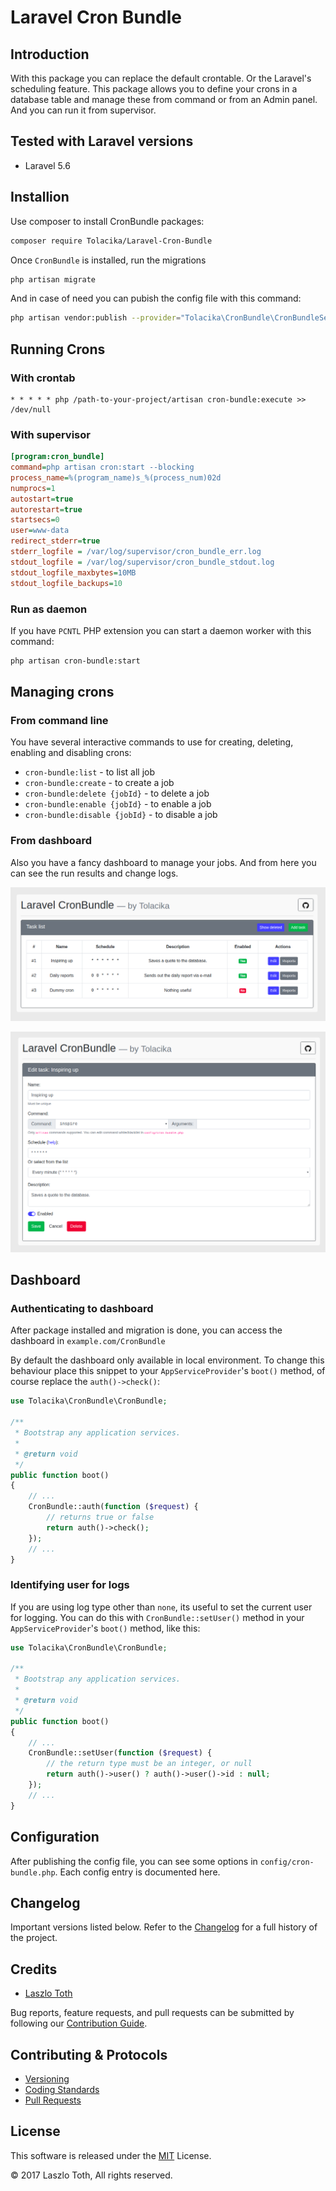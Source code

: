 # Laravel Cron Bundle

## Introduction

With this package you can replace the default crontable. Or the Laravel's scheduling feature. This package allows you to define your crons in a database table and manage these from command or from an Admin panel. And you can run it from supervisor.

## Tested with Laravel versions

- Laravel 5.6

## Installion

Use composer to install CronBundle packages:
```bash
composer require Tolacika/Laravel-Cron-Bundle
```

Once `CronBundle` is installed, run the migrations
```bash
php artisan migrate
```
And in case of need you can pubish the config file with this command:
```bash
php artisan vendor:publish --provider="Tolacika\CronBundle\CronBundleServiceProvider"
```

## Running Crons

### With crontab

```text
* * * * * php /path-to-your-project/artisan cron-bundle:execute >> /dev/null
```

### With supervisor

```ini
[program:cron_bundle]
command=php artisan cron:start --blocking
process_name=%(program_name)s_%(process_num)02d
numprocs=1
autostart=true
autorestart=true
startsecs=0
user=www-data
redirect_stderr=true
stderr_logfile = /var/log/supervisor/cron_bundle_err.log
stdout_logfile = /var/log/supervisor/cron_bundle_stdout.log
stdout_logfile_maxbytes=10MB
stdout_logfile_backups=10
```

### Run as daemon

If you have `PCNTL` PHP extension you can start a daemon worker with this command:
```bash
php artisan cron-bundle:start
```

## Managing crons

### From command line

You have several interactive commands to use for creating, deleting, enabling and disabling crons:
- `cron-bundle:list` - to list all job
- `cron-bundle:create` - to create a job
- `cron-bundle:delete {jobId}` - to delete a job
- `cron-bundle:enable {jobId}` - to enable a job
- `cron-bundle:disable {jobId}` - to disable a job

### From dashboard

Also you have a fancy dashboard to manage your jobs. And from here you can see the run results and change logs.

![Jobs list](/src/Resources/Images/cron-bundle-dashboard.png)

![Job edit page](/src/Resources/Images/cron-bundle-edit.png)

## Dashboard

### Authenticating to dashboard

After package installed and migration is done, you can access the dashboard in `example.com/CronBundle`

By default the dashboard only available in local environment. To change this behaviour place this snippet to your `AppServiceProvider`'s `boot()` method, of course replace the `auth()->check()`:
```php
use Tolacika\CronBundle\CronBundle;

/**
 * Bootstrap any application services.
 *
 * @return void
 */
public function boot()
{
    // ...
    CronBundle::auth(function ($request) {
        // returns true or false
        return auth()->check();
    });
    // ...
}
```

### Identifying user for logs

If you are using log type other than `none`, its useful to set the current user for logging. You can do this with `CronBundle::setUser()` method in your `AppServiceProvider`'s `boot()` method, like this:

```php
use Tolacika\CronBundle\CronBundle;

/**
 * Bootstrap any application services.
 *
 * @return void
 */
public function boot()
{
    // ...
    CronBundle::setUser(function ($request) {
        // the return type must be an integer, or null
        return auth()->user() ? auth()->user()->id : null;
    });
    // ...
}
```

## Configuration

After publishing the config file, you can see some options in `config/cron-bundle.php`. Each config entry is documented here.

## Changelog

Important versions listed below. Refer to the [Changelog](CHANGELOG.md) for a full history of the project.

## Credits

- [Laszlo Toth](https://github.com/tolacika)

Bug reports, feature requests, and pull requests can be submitted by following our [Contribution Guide](CONTRIBUTING.md).

## Contributing & Protocols

- [Versioning](CONTRIBUTING.md#versioning)
- [Coding Standards](CONTRIBUTING.md#coding-standards)
- [Pull Requests](CONTRIBUTING.md#pull-requests)

## License

This software is released under the [MIT](LICENSE) License.

 © 2017 Laszlo Toth, All rights reserved. 
